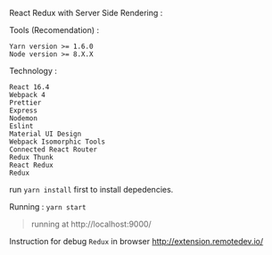 
React Redux with Server Side Rendering :

Tools (Recomendation) :

    Yarn version >= 1.6.0
    Node version >= 8.X.X

Technology :

    React 16.4
    Webpack 4
    Prettier
    Express
    Nodemon
    Eslint
    Material UI Design
    Webpack Isomorphic Tools
    Connected React Router
    Redux Thunk
    React Redux
    Redux

run `yarn install` first to install depedencies.

Running : `yarn start`

> running at http://localhost:9000/

Instruction for debug `Redux` in browser http://extension.remotedev.io/